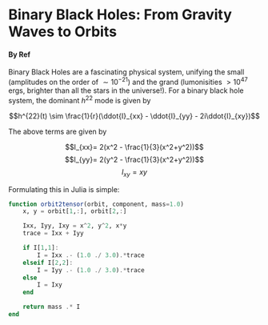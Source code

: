 # Binary Black Holes: From Gravity Waves to Orbits
#### By Ref

Binary Black Holes are a fascinating physical system, unifying the small (amplitudes on the order of $\sim 10^{-21}$) and the grand (lumonisities $>10^{47}$ ergs, brighter than all the stars in the universe!). For a binary black hole system, the dominant $h^{22}$ mode is given by 

$$h^{22}(t) \sim \frac{1}{r}(\ddot{I}_{xx} - \ddot{I}_{yy} - 2i\ddot{I}_{xy})$$

The above terms are given by 

$$I_{xx}= 2(x^2 - \frac{1}{3}(x^2+y^2))$$
$$I_{yy}= 2(y^2 - \frac{1}{3}(x^2+y^2))$$
$$I_{xy}= xy$$

Formulating this in Julia is simple: 
```julia
function orbit2tensor(orbit, component, mass=1.0)
    x, y = orbit[1,:], orbit[2,:]

    Ixx, Iyy, Ixy = x^2, y^2, x*y
    trace = Ixx + Iyy

    if I[1,1]:
        I = Ixx .- (1.0 ./ 3.0).*trace
    elseif I[2,2]:
        I = Iyy .- (1.0 ./ 3.0).*trace
    else
        I = Ixy
    end

    return mass .* I
end
```
